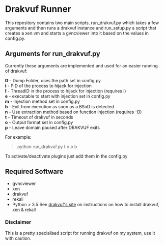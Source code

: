 # Drakvuf Runner  

This repository contains two main scripts, run_drakvuf.py which takes a few arguments and then runs a drakvuf instance and run_setup.py a script that creates a xen vm and starts a gvncviewer into it based on the values in config.py.

## Arguments for run_drakvuf.py  

Currently these arguments are implemented and used for an easier running of drakvuf:

**D** - Dump Folder, uses the path set in config.py  
**i** - PID of the process to hijack for injection  
**I** - ThreadID in the process to hijack for injection (requires i)  
**e** - executable to start with injection set in config.py  
**m** - Injection method set in config.py  
**b** - Exit from execution as soon as a BSoD is detected  
**n** - Use extraction method based on function injection (requires -D)  
**t** - Timeout of drakvuf in seconds  
**o** - Output format set in config.py  
**p** - Leave domain paused after DRAKVUF exits  

 For example: 
 > python run_drakvuf.py t o p b  
   
To activate/deactivate plugins just add them in the config.py

## Required Software  

* gvncviewer
* xen
* drakvuf
* rekall
* Python > 3.5
See [drakvuf's site](https://drakvuf.com/) on instructions on how to install drakvuf, xen & rekall

### Disclaimer  
This is a pretty specialised script for running drakvuf on my system, use it with caution.
 